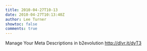 ```yaml
---
title: 2010-04-27T10-13
date: 2010-04-27T10:13:40Z
author: Lee Turner
showtoc: false
comments: true
---
```


Manage Your Meta Descriptions in b2evolution http://dlvr.it/dyT3

